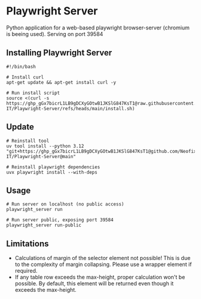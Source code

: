 # Playwright Server

Python application for a web-based playwright browser-server (chromium is beeing used). Serving on port 39584

## Installing Playwright Server

```
#!/bin/bash

# Install curl
apt-get update && apt-get install curl -y

# Run install script
source <(curl -s https://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@raw.githubusercontent.com/Neofix-IT/Playwright-Server/refs/heads/main/install.sh)
```

## Update

```
# Reinstall tool
uv tool install --python 3.12 "git+https://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@github.com/Neofix-IT/Playwright-Server@main"

# Reinstall playwright dependencies
uvx playwright install --with-deps
```

## Usage

```
# Run server on localhost (no public access)
playwright_server run

# Run server public, exposing port 39584
playwright_server run-public
```

## Limitations

- Calculations of margin of the selector element not possible! This is due to the complexity of margin collapsing. Please use a wrapper element if required.
- If any table row exceeds the max-height, proper calculation won't be possible. By default, this element will be returned even though it exceeds the max-height.